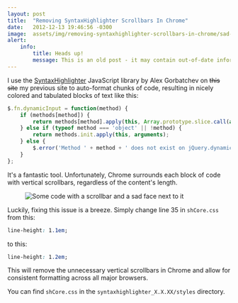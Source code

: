 ```yaml
---
layout: post
title:  "Removing SyntaxHighlighter Scrollbars In Chrome"
date:   2012-12-13 19:46:56 -0300
image:  assets/img/removing-syntaxhighlighter-scrollbars-in-chrome/sad-scrollbar.jpg
alert:
    info:
        title: Heads up!
        message: This is an old post - it may contain out-of-date information!
---
```


I use the [SyntaxHighlighter](http://alexgorbatchev.com/SyntaxHighlighter/) JavaScript library by Alex Gorbatchev on ~~this site~~ my previous site to auto-format chunks of code, resulting in nicely colored and tabulated blocks of text like this:

```js
$.fn.dynamicInput = function(method) {
    if (methods[method]) {
        return methods[method].apply(this, Array.prototype.slice.call(arguments, 1));
    } else if (typeof method === 'object' || !method) {
        return methods.init.apply(this, arguments);
    } else {
        $.error('Method ' + method + ' does not exist on jQuery.dynamicInput');
    }
};
```

It's a fantastic tool. Unfortunately, Chrome surrounds each block of code with vertical scrollbars, regardless of the content's length. 

<figure>
    <img src="{{ 'assets/img/removing-syntaxhighlighter-scrollbars-in-chrome/sad-scrollbar.jpg' | relative_url }}" alt="Some code with a scrollbar and a sad face next to it" />
</figure>

Luckily, fixing this issue is a breeze. Simply change line 35 in `shCore.css` from this:

```css
line-height: 1.1em;
```

to this:

```css
line-height: 1.2em;
```

This will remove the unnecessary vertical scrollbars in Chrome and allow for consistent formatting across all major browsers.

You can find `shCore.css` in the `syntaxhighlighter_X.X.XX/styles` directory.